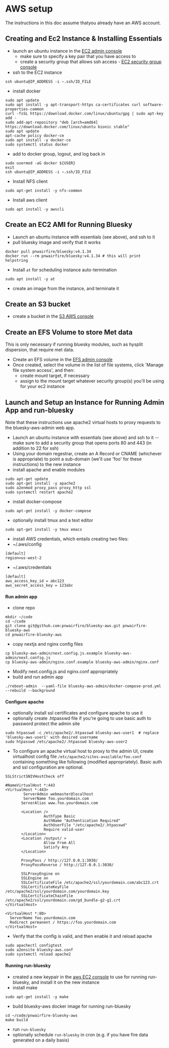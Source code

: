 # AWS setup

The instructions in this doc assume thatyou already have an AWS account.

## Creating and Ec2 Instance & Installing Essentials

 - launch an ubuntu instance in the [EC2 admin console](https://us-west-2.console.aws.amazon.com/ec2/home)
   - make sure to specify a key pair that you have access to
   - create a security group that allows ssh access - [EC2 security group console](https://us-west-2.console.aws.amazon.com/ec2/home#SecurityGroups)
 - ssh to the EC2 instance
```
ssh ubuntu@IP_ADDRESS -i ~.ssh/ID_FILE
```
 - install docker
```
sudo apt update
sudo apt install -y apt-transport-https ca-certificates curl software-properties-common
curl -fsSL https://download.docker.com/linux/ubuntu/gpg | sudo apt-key add -
sudo add-apt-repository "deb [arch=amd64] https://download.docker.com/linux/ubuntu bionic stable"
sudo apt update
apt-cache policy docker-ce
sudo apt install -y docker-ce
sudo systemctl status docker
```
 - add to docker group, logout, and log back in
```
sudo usermod -aG docker ${USER}
exit
ssh ubuntu@IP_ADDRESS -i ~.ssh/ID_FILE
```
 - Install NFS client
```
sudo apt-get install -y nfs-common
```
 - Install aws client
 ```
 sudo apt install -y awscli
 ```



## Create an EC2 AMI for Running Bluesky

 - Launch an ubuntu instance with essentials (see above), and ssh to it
 - pull bluesky image and verify that it works
```
docker pull pnwairfire/bluesky:v4.1.34
docker run --rm pnwairfire/bluesky:v4.1.34 # this will print helpstring
```
 - Install `at` for scheduling instance auto-termination
 ```
 sudo apt install -y at
 ```
 - create an image from the instance, and terminate it



## Create an S3 bucket

 - create a bucket in the [S3 AWS console](https://s3.console.aws.amazon.com/s3/home)



## Create an EFS Volume to store Met data

This is only necessary if running bluesky modules, such as hysplit
dispersion, that require met data.

 - Create an EFS volume in the [EFS admin console](https://us-west-2.console.aws.amazon.com/efs/home)
 - Once created, select the volume in the list of file systems, click 'Manage file system access', and then:
    - create mount target, if necessary
    - assign to the mount target whatever security group(s) you'll be using for your ec2 instance



## Launch and Setup an Instance for Running Admin App and run-bluesky

Note that these instructions use apache2 virtual hosts to proxy requests to
the bluesky-aws-admin web app.

 - Launch an ubuntu instance with essentials (see above) and ssh to it -- make sure to add a security group that opens ports 80 and 443 (in addition to 22 for ssh)
 - Using your domain regestrar, create an A Record or CNAME (whichever is appropriate) to point a sub-domain (we'll use 'foo' for these instructions) to the new instance
 - install apache and enable modules
```
sudo apt-get update
sudo apt-get install -y apache2
sudo a2enmod proxy_pass proxy_http ssl
sudo systemctl restart apache2
```
 - install docker-compose
```
sudo apt-get install -y docker-compose
```
 - optionally install tmux and a text editor
```
sudo apt-get install -y tmux emacs
```
 - install AWS credentials, which entails creating two files:
  - ~/.aws/config
```
[default]
region=us-west-2
```
  - ~/.aws/credentials
```
[default]
aws_access_key_id = abc123
aws_secret_access_key = 123abc
```


#### Run admin app

 - clone repo
```
mkdir ~/code
cd ~/code
git clone git@github.com:pnwairfire/bluesky-aws.git pnwairfire-bluesky-aws
cd pnwairfire-bluesky-aws
```
 - copy nextjs and nginx config files
```
cp bluesky-aws-admin/next.config.js.example bluesky-aws-admin/next.config.js
cp bluesky-aws-admin/nginx.conf.example bluesky-aws-admin/nginx.conf
```
 - Modify next.config.js and nginx.conf appropriately
 - build and run admin app
```
./reboot-admin  --yaml-file bluesky-aws-admin/docker-compose-prod.yml --rebuild --background
```

#### Configure apache
 - optionally install ssl certificates and configure apache to use it
 - optionally create .htpasswd file if you're going to use basic auth to password protect the admin site
```
sudo htpasswd -c /etc/apache2/.htpasswd bluesky-aws-user1  # replace 'bluesky-aws-user1' with desired username
sudo htpasswd /etc/apache2/.htpasswd bluesky-aws-user2
```
 - To configure an apache virtual host to proxy to the admin UI, create virtualhost config file `/etc/apache2/sites-available/foo.conf` containing something like following (modified appropriately). Basic auth and ssl configuration are optional.
```
SSLStrictSNIVHostCheck off

#NameVirtualHost *:443
<VirtualHost *:443>
        ServerAdmin webmaster@localhost
        ServerName foo.yourdomain.com
       ServerAlias www.foo.yourdomain.com

       <Location />
                 AuthType Basic
                 AuthName "Authentication Required"
                 AuthUserFile "/etc/apache2/.htpasswd"
                 Require valid-user
       </Location>
       <Location /output/ >
                 Allow From All
                 Satisfy Any
       </Location>

       ProxyPass / http://127.0.0.1:3030/
       ProxyPassReverse / http://127.0.0.1:3030/

       SSLProxyEngine on
       SSLEngine on
       SSLCertificateFile /etc/apache2/ssl/yourdomain.com/abc123.crt
       SSLCertificateKeyFile /etc/apache2/ssl/yourdomain.com/yourdomain.key
       SSLCertificateChainFile /etc/apache2/ssl/yourdomain.com/gd_bundle-g2-g1.crt
</VirtualHost>

<VirtualHost *:80>
  ServerName foo.yourdomain.com
  Redirect permanent / https://foo.yourdomain.com
</VirtualHost>
```
 - Verify that the config is valid, and then enable it and reload apache
```
sudo apachectl configtest
sudo a2ensite bluesky-aws.conf
sudo systemctl reload apache2
```

#### Running run-bluesky

 - created a new keypair in the [aws EC2 console](https://us-west-2.console.aws.amazon.com/ec2/v2/home?region=us-west-2#KeyPairs:) to use for running run-bluesky,  and install it on the new instance
 - install make
```
sudo apt-get install -y make
```
 - build bluesky-aws docker image for running run-bluesky
```
cd ~/code/pnwairfire-bluesky-aws
make build
```
 - run `run-bluesky`
 - optionally schedule `run-bluesky` in cron (e.g. if you have fire data generated on a daily basis)
